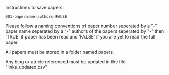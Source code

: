 Instructions to save papers:

`001-papername-authors-FALSE`

Please follow a naming conventions of paper number seperated by a "-" paper name seperated by a "-" authors of the papers seperated by "-" then 'TRUE' if paper has been read and 'FALSE' if you are yet to read the full paper.

All papers must be stored in a folder named papers.

Any blog or atricle referenced must be updated in the file - "links_updated.csv"
